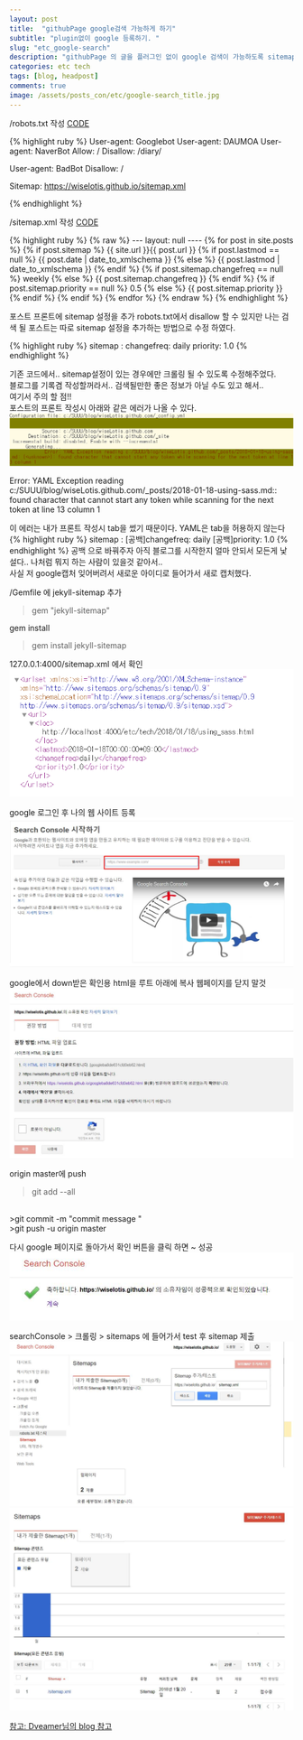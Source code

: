 ```yaml
---
layout: post
title:  "githubPage google검색 가능하게 하기"
subtitle: "plugin없이 google 등록하기. "
slug: "etc_google-search" 
description: "githubPage 의 글을 플러그인 없이 google 검색이 가능하도록 sitemap.xml을 작성하자. "
categories: etc tech
tags: [blog, headpost]
comments: true
image: /assets/posts_con/etc/google-search_title.jpg
---
```

/robots.txt 작성 <a class='btn btn-code' data-toggle="collapse" href="#rebots">CODE</a> 
<div class="collapse_wrapper">
<div class="collapse" id="rebots">
	<div class="card">
{% highlight ruby %}
User-agent: Googlebot
User-agent: DAUMOA
User-agent: NaverBot
Allow: /
Disallow: /diary/

User-agent: BadBot
Disallow: /

Sitemap: https://wiselotis.github.io/sitemap.xml

{% endhighlight %}
	</div>
</div>
</div>


/sitemap.xml 작성 <a class='btn btn-code' data-toggle="collapse" href="#basic">CODE</a> 
<div class="collapse_wrapper">
<div class="collapse" id="basic">
	<div class="card">
{% highlight ruby %}
{% raw %}
---
layout: null
----
<?xml version="1.0" encoding="UTF-8"?>
<urlset xmlns:xsi="http://www.w3.org/2001/XMLSchema-instance" 
xsi:schemaLocation="http://www.sitemaps.org/schemas/sitemap/0.9 
http://www.sitemaps.org/schemas/sitemap/0.9/sitemap.xsd" 
xmlns="http://www.sitemaps.org/schemas/sitemap/0.9">
{% for post in site.posts %}
{% if post.sitemap %}
<url>
<loc>{{ site.url }}{{ post.url }}</loc>
{% if post.lastmod == null %}
  <lastmod>{{ post.date | date_to_xmlschema }}</lastmod>
{% else %}
  <lastmod>{{ post.lastmod | date_to_xmlschema }}</lastmod>
{% endif %}
{% if post.sitemap.changefreq == null %}
  <changefreq>weekly</changefreq>
{% else %} <changefreq>{{ post.sitemap.changefreq }}</changefreq>
{% endif %}
{% if post.sitemap.priority == null %}
    <priority>0.5</priority>
{% else %}
  <priority>{{ post.sitemap.priority }}</priority>
{% endif %}
</url>
{% endif %}
{% endfor %}
</urlset>		
{% endraw %}
{% endhighlight %}
	</div>
</div>
</div>

포스트 프론트에 sitemap 설정을 추가 
robots.txt에서 disallow 할 수 있지만 나는 검색 될 포스트는 따로 sitemap 설정을 추가하는 방법으로 수정 하였다. 

{% highlight ruby %}
sitemap : 
	changefreq: daily
 	priority: 1.0
{% endhighlight %}
<br>

기존 코드에서.. sitemap설정이 있는 경우에만 크롤링 될 수 있도록 수정해주었다. <br>
블로그를 기록겸 작성할꺼라서.. 검색될만한 좋은 정보가 아닐 수도 있고 해서..<br>
여기서 주의 할 점!! <br>
포스트의 프론트 작성시 아래와 같은 에러가 나올 수 있다. 
 <br>
![](/assets/posts_con/etc/google-search_img6.png)

<div class="error_box"> 
	 Error: YAML Exception reading c:/SUUU/blog/wiseLotis.github.com/_posts/2018-01-18-using-sass.md:: found character that cannot start any token while scanning for the next token at line 13 column 1
</div>

이 에러는 내가 프론트 작성시 tab을 썼기 때문이다. YAML은 tab을 허용하지 않는다 
{% highlight ruby %}
sitemap : 
[공백]changefreq: daily
[공백]priority: 1.0
{% endhighlight %}
공백 으로 바꿔주자 
아직 블로그를 시작한지 얼마 안되서 모든게 낯설다..
나처럼 뭐지 하는 사람이 있을것 같아서..  
사실 저 google캡처 잊어버려서 새로운 아이디로 들어가서 새로 캡처했다.

/Gemfile 에 jekyll-sitemap 추가 
> gem "jekyll-sitemap"

gem install 
> gem install jekyll-sitemap

127.0.0.1:4000/sitemap.xml 에서 확인 
![](/assets/posts_con/etc/google-search_img7.png)

google 로그인 후 나의 웹 사이트 등록 
![](/assets/posts_con/etc/google-search_img1.jpg)

google에서 down받은 확인용 html을 루트 아래에 복사 
웹페이지를 닫지 말것 
![](/assets/posts_con/etc/google-search_img2.jpg)

origin master에 push 

>git add --all 
<br>
>git commit -m "commit message " <br>
>git push -u origin master  <br>

다시 google 페이지로 돌아가서 확인 버튼을 클릭 하면 ~ 
성공<br>
![](/assets/posts_con/etc/google-search_img3.jpg)

searchConsole > 크롤링 > sitemaps 에 들어가서 
test 후 sitemap 제출 <br>
![](/assets/posts_con/etc/google-search_img4.jpg)
<br>
![](/assets/posts_con/etc/google-search_img5.jpg)


[참고: Dveamer님의 blog 참고](http://dveamer.github.io/homepage/SubmitSitemap)
